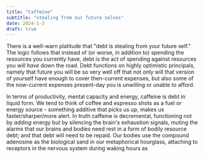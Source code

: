 ```yaml
---
title: "Caffeine"
subtitle: "stealing from our future selves"
date: 2024-1-3
draft: true
---
```

There is a well-warn platitude that "debt is stealing from your future self." The logic follows that instead of (or worse, in addition to) spending the resources you currently have, debt is the act of spending against resources you _will have_ down the road. Debt functions on highly optimistic principals, namely that future you will be so very well off that not only will that version of yourself have enough to cover then-current expenses, but also some of the now-current expenses present-day you is unwilling or unable to afford. 

In terms of productivity, mental capacity and energy, caffeine is debt in liquid form.    We tend to think of coffee and espresso shots as a fuel or energy source - something additive that picks us up, makes us faster/sharper/more alert. In truth caffeine is decremental, functioning not by _adding_ energy but by silencing the brain's exhaustion signals, muting the alarms that our brains and bodies need rest in a form of bodily resource debt; and that debt will need to be repaid. 
Our bodies use the compound adenosine as the biological sand in our metaphorical hourglass, attaching to receptors in the nervous system during waking hours as  
<!--stackedit_data:
eyJoaXN0b3J5IjpbOTExMjExNDksMjA5ODMxNzA1NywtMjAzMz
UxMDIwLC0xNjE0MDM5Mjk3LC0zNjE2MzUwNTEsLTM1MTI5MzM1
MF19
-->